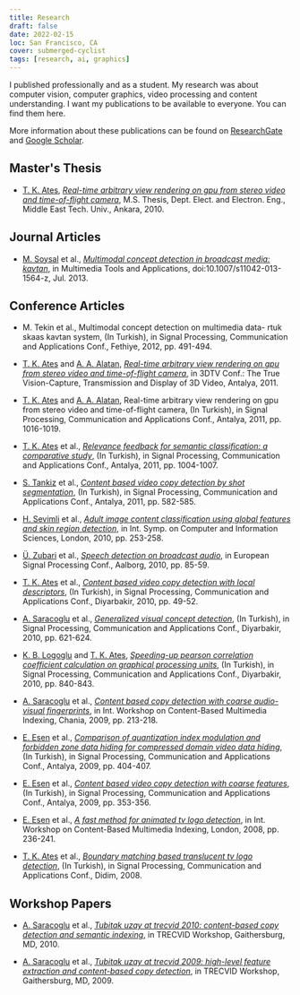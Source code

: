 ```yaml
---
title: Research
draft: false
date: 2022-02-15
loc: San Francisco, CA
cover: submerged-cyclist
tags: [research, ai, graphics]
---
```


I published professionally and as a student. My research was about computer vision, computer graphics, video processing and content understanding. I want my publications to be available to everyone. You can find them here.

More information about these publications can be found on [ResearchGate](https://www.researchgate.net/profile/Tugrul-Ates) and [Google Scholar](https://scholar.google.com/citations?user=ZdYOsOwAAAAJ).

## Master's Thesis

- [T. K. Ates], [_Real-time arbitrary view rendering on gpu from stereo video and time-of-flight camera_](real-time-arbitrary-view-rendering-on-gpu-from-stereo-video-and-time-of-flight-camera.pdf), M.S. Thesis, Dept. Elect. and Electron. Eng., Middle East Tech. Univ., Ankara, 2010.

## Journal Articles

- [M. Soysal] et al., [_Multimodal concept detection in broadcast media: kavtan_](multimodal-concept-detection-in-broadcast-media-kavtan.pdf), in Multimedia Tools and Applications, doi:10.1007/s11042-013-1564-z, Jul. 2013.

## Conference Articles

- M. Tekin et al., Multimodal concept detection on multimedia data- rtuk skaas kavtan system, (In Turkish), in Signal Processing, Communication and Applications Conf., Fethiye, 2012, pp. 491-494.

- [T. K. Ates] and [A. A. Alatan], [_Real-time arbitrary view rendering on gpu from stereo video and time-of-flight camera_](real-time-arbitrary-view-rendering-on-gpu-from-stereo-video-and-time-of-flight-camera-3dtv.pdf), in 3DTV Conf.: The True Vision-Capture, Transmission and Display of 3D Video, Antalya, 2011.

- [T. K. Ates] and [A. A. Alatan], Real-time arbitrary view rendering on gpu from stereo video and time-of-flight camera, (In Turkish), in Signal Processing, Communication and Applications Conf., Antalya, 2011, pp. 1016-1019.

- [T. K. Ates] et al., [_Relevance feedback for semantic classification: a comparative study_](relevance-feedback-for-semantic-classification-a-comparative-study.pdf), (In Turkish), in Signal Processing, Communication and Applications Conf., Antalya, 2011, pp. 1004-1007.

- [S. Tankiz] et al., [_Content based video copy detection by shot segmentation_](content-based-video-copy-detection-by-shot-segmentation.pdf), (In Turkish), in Signal Processing, Communication and Applications Conf., Antalya, 2011, pp. 582-585.

- [H. Sevimli] et al., [_Adult image content classification using global features and skin region detection_](adult-image-content-classification-using-global-features-and-skin-region-detection.pdf), in Int. Symp. on Computer and Information Sciences, London, 2010, pp. 253-258.

- [Ü. Zubari] et al., [_Speech detection on broadcast audio_](speech-detection-on-broadcast-audio.pdf), in European Signal Processing Conf., Aalborg, 2010, pp. 85-59.

- [T. K. Ates] et al., [_Content based video copy detection with local descriptors_](content-based-video-copy-detection-with-local-descriptors.pdf), (In Turkish), in Signal Processing, Communication and Applications Conf., Diyarbakir, 2010, pp. 49-52.

- [A. Saracoglu] et al., [_Generalized visual concept detection_](generalized-visual-concept-detection.pdf), (In Turkish), in Signal Processing, Communication and Applications Conf., Diyarbakir, 2010, pp. 621-624.

- [K. B. Logoglu] and [T. K. Ates], [_Speeding-up pearson correlation coefficient calculation on graphical processing units_](speeding-up-pearson-correlation-coefficient-calculation-on-graphical-processing-units.pdf), (In Turkish), in Signal Processing, Communication and Applications Conf., Diyarbakir, 2010, pp. 840-843.

- [A. Saracoglu] et al., [_Content based copy detection with coarse audio-visual fingerprints_](content-based-copy-detection-with-coarse-audio-visual-fingerprints.pdf), in Int. Workshop on Content-Based Multimedia Indexing, Chania, 2009, pp. 213-218.

- [E. Esen] et al., [_Comparison of quantization index modulation and forbidden zone data hiding for compressed domain video data hiding_](comparison-of-quantization-index-modulation-and-forbidden-zone-data-hiding-for-compressed-domain-video-data-hiding.pdf), (In Turkish), in Signal Processing, Communication and Applications Conf., Antalya, 2009, pp. 404-407.

- [E. Esen] et al., [_Content based video copy detection with coarse features_](content-based-video-copy-detection-with-coarse-features.pdf), (In Turkish), in Signal Processing, Communication and Applications Conf., Antalya, 2009, pp. 353-356.

- [E. Esen] et al., [_A fast method for animated tv logo detection_](a-fast-method-for-animated-tv-logo-detection.pdf), in Int. Workshop on Content-Based Multimedia Indexing, London, 2008, pp. 236-241.

- [T. K. Ates] et al., [_Boundary matching based translucent tv logo detection_](boundary-matching-based-translucent-tv-logo-detection.pdf), (In Turkish), in Signal Processing, Communication and Applications Conf., Didim, 2008.

## Workshop Papers

- [A. Saracoglu] et al., [_Tubitak uzay at trecvid 2010: content-based copy detection and semantic indexing_](tubitak-uzay-at-trecvid-2010-content-based-copy-detection-and-semantic-indexing.pdf), in TRECVID Workshop, Gaithersburg, MD, 2010.

- [A. Saracoglu] et al., [_Tubitak uzay at trecvid 2009: high-level feature extraction and content-based copy detection_](tubitak-uzay-at-trecvid-2009-high-level-feature-extraction-and-content-based-copy-detection.pdf), in TRECVID Workshop, Gaithersburg, MD, 2009.

[t. k. ates]: /
[a. a. alatan]: https://eee.metu.edu.tr/personel/aydin-alatan
[e. esen]: https://www.linkedin.com/in/ersin-esen-8b99051a0/
[a. saracoglu]: https://www.linkedin.com/in/ahmetsaracoglu/
[m. soysal]: https://www.linkedin.com/in/medeni-soysal-25974643/
[k. b. logoglu]: https://www.linkedin.com/in/berkerlogoglu/
[ü. zubari]: https://www.linkedin.com/in/%C3%BCnal-zubari-768a60b8/
[h. sevimli]: https://www.linkedin.com/in/hakan-sevimli/
[s. tankiz]: https://www.linkedin.com/in/seda-tankiz-8454b53b/
